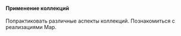 #### Применение коллекций
Попрактиковать различные аспекты коллекций. Познакомиться с реализациями Map.